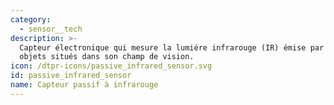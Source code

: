```yaml
---
category:
  - sensor__tech
description: >-
  Capteur électronique qui mesure la lumiére infrarouge (IR) émise par les
  objets situés dans son champ de vision.
icon: /dtpr-icons/passive_infrared_sensor.svg
id: passive_infrared_sensor
name: Capteur passif à infrarouge
---
```


